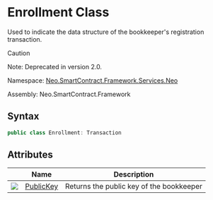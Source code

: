 # Enrollment Class

Used to indicate the data structure of the bookkeeper's registration transaction.

> [!Caution]
> Note: Deprecated in version 2.0.

Namespace: [Neo.SmartContract.Framework.Services.Neo](../neo.md)

Assembly: Neo.SmartContract.Framework

## Syntax

```c#
public class Enrollment: Transaction
```

## Attributes

| | Name | Description |
| ---------------------------------------- | ------------------------------------ | -------- |
| ![](https://i-msdn.sec.s-msft.com/dynimg/IC74937.jpeg) | [PublicKey](Enrollment/PublicKey.md) | Returns the public key of the bookkeeper |
